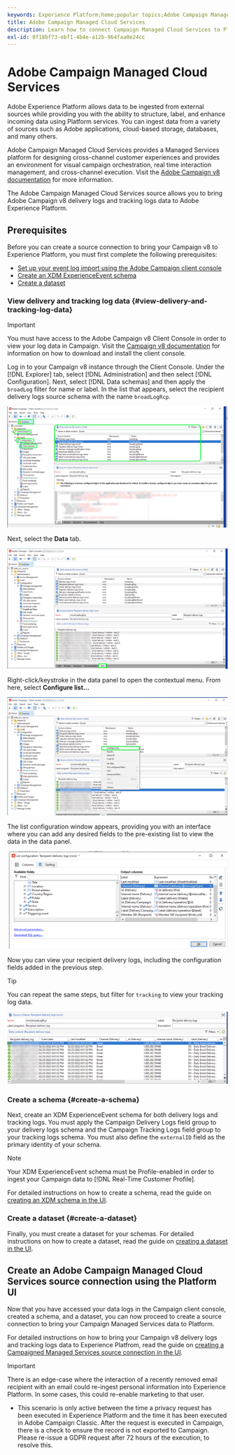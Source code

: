 ```yaml
---
keywords: Experience Platform;home;popular topics;Adobe Campaign Managed Cloud Services;campaign;campaign managed services
title: Adobe Campaign Managed Cloud Services
description: Learn how to connect Campaign Managed Cloud Services to Platform using the user interface
exl-id: 8f18bf73-ebf1-4b4e-a12b-964faa0e24cc
---
```

# Adobe Campaign Managed Cloud Services

Adobe Experience Platform allows data to be ingested from external sources while providing you with the ability to structure, label, and enhance incoming data using Platform services. You can ingest data from a variety of sources such as Adobe applications, cloud-based storage, databases, and many others.

Adobe Campaign Managed Cloud Services provides a Managed Services platform for designing cross-channel customer experiences and provides an environment for visual campaign orchestration, real time interaction management, and cross-channel execution. Visit the [Adobe Campaign v8 documentation](https://experienceleague.adobe.com/docs/campaign/campaign-v8/campaign-home.html?lang=en) for more information.

The Adobe Campaign Managed Cloud Services source allows you to bring Adobe Campaign v8 delivery logs and tracking logs data to Adobe Experience Platform.

## Prerequisites 

Before you can create a source connection to bring your Campaign v8 to Experience Platform, you must first complete the following prerequisites:

* [Set up your event log import using the Adobe Campaign client console](#view-delivery-and-tracking-log-data)
* [Create an XDM ExperienceEvent schema](#create-a-schema)
* [Create a dataset](#create-a-dataset)

### View delivery and tracking log data {#view-delivery-and-tracking-log-data}

>[!IMPORTANT]
>
>You must have access to the Adobe Campaign v8 Client Console in order to view your log data in Campaign. Visit the [Campaign v8 documentation](https://experienceleague.adobe.com/docs/campaign/campaign-v8/deploy/connect.html?lang=en) for information on how to download and install the client console.

Log in to your Campaign v8 instance through the Client Console. Under the [!DNL Explorer] tab, select [!DNL Administration] and then select [!DNL Configuration]. Next, select [!DNL Data schemas] and then apply the `broadLog` filter for name or label. In the list that appears, select the recipient delivery logs source schema with the name `broadLogRcp`.

![The Adobe Campaign v8 client console with Explorer tab selected, the Administration, Configuration, and Data schemas nodes expanded and filtering set to "broad".](./images/campaign/explorer.png)

Next, select the **Data** tab.

![The Adobe Campaign v8 client console with the data tab selected.](./images/campaign/data.png)

Right-click/keystroke in the data panel to open the contextual menu. From here, select **Configure list...**

![The Adobe Campaign v8 client console with the contextual menu open and the Configure list option selected.](./images/campaign/configure.png)

The list configuration window appears, providing you with an interface where you can add any desired fields to the pre-existing list to view the data in the data panel. 

![A list of configurations for recipient delivery logs that can be added for viewing.](./images/campaign/list-configuration.png)

Now you can view your recipient delivery logs, including the configuration fields added in the previous step.

>[!TIP]
>
>You can repeat the same steps, but filter for `tracking` to view your tracking log data.

![The recipient delivery logs displayed with information on its last modified name, delivery channel, internal delivery name, and label.](./images/campaign/recipient-delivery-logs.png)

### Create a schema {#create-a-schema}

Next, create an XDM ExperienceEvent schema for both delivery logs and tracking logs. You must apply the Campaign Delivery Logs field group to your delivery logs schema and the Campaign Tracking Logs field group to your tracking logs schema. You must also define the `externalID` field as the primary identity of your schema.

>[!NOTE]
>
>Your XDM ExperienceEvent schema must be Profile-enabled in order to ingest your Campaign data to [!DNL Real-Time Customer Profile].

For detailed instructions on how to create a schema, read the guide on [creating an XDM schema in the UI](../../../xdm/tutorials/create-schema-ui.md).

### Create a dataset {#create-a-dataset}

Finally, you must create a dataset for your schemas. For detailed instructions on how to create a dataset, read the guide on [creating a dataset in the UI](../../../catalog/datasets/user-guide.md).

## Create an Adobe Campaign Managed Cloud Services source connection using the Platform UI

Now that you have accessed your data logs in the Campaign client console, created a schema, and a dataset, you can now proceed to create a source connection to bring your Campaign Managed Services data to Platform.

For detailed instructions on how to bring your Campaign v8 delivery logs and tracking logs data to Experience Platfrom, read the guide on [creating a Campaigned Managed Services source connection in the UI](../../tutorials/ui/create/adobe-applications/campaign.md).

>[!IMPORTANT]
>
>There is an edge-case where the interaction of a recently removed email recipient with an email could re-ingest personal information into Experience Platform. In some cases, this could re-enable marketing to that user.
>
>* This scenario is only active between the time a privacy request has been executed in Experience Platform and the time it has been executed in Adobe Campaign Classic. After the request is executed in Campaign, there is a check to ensure the record is not exported to Campaign. Please re-issue a GDPR request after 72 hours of the execution, to resolve this.